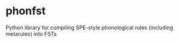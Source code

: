 # phonfst
Python library for compiling SPE-style phonological rules (including metarules) into FSTs
